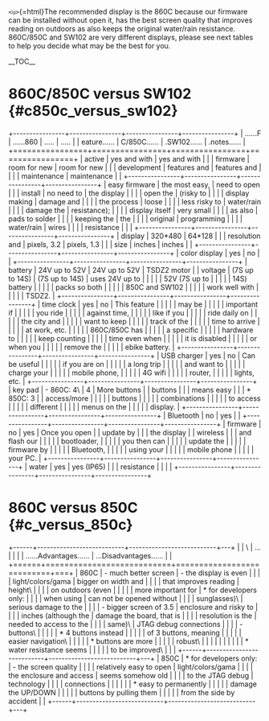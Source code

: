 `<u>`{=html}The recommended display is the 860C because our firmware can
be installed without open it, has the best screen quality that improves
reading on outdoors as also keeps the original water/rain resistance.\
860C/850C and SW102 are very different displays, please see next tables
to help you decide what may be the best for you.

\_\_TOC\_\_

# 860C/850C versus SW102 {#c850c_versus_sw102}

+----------------+----------------+----------------+----------------+
| \...\...F      | \...\...860    | \...\..        | \...\..        |
| eature\...\... | C/850C\...\... | .SW102\...\... | .notes\...\... |
+================+================+================+================+
| active         | yes and with   | yes and with   |                |
| firmware       | room for new   | room for new   |                |
| development    | features and   | features and   |                |
|                | maintenance    | maintenance    |                |
+----------------+----------------+----------------+----------------+
| easy firmware  | the most easy, | need to open   |                |
| install        | no need to     | the display    |                |
|                | open the       | (risky to      |                |
|                | display making | damage and     |                |
|                | the process    | loose          |                |
|                | less risky to  | water/rain     |                |
|                | damage the     | resistance);   |                |
|                | display itself | very small     |                |
|                | as also        | pads to solder |                |
|                | keeping the    | the            |                |
|                | original       | programming    |                |
|                | water/rain     | wires          |                |
|                | resistance     |                |                |
+----------------+----------------+----------------+----------------+
| display        | 320\*480       | 64\*128        |                |
| resolution and | pixels, 3.2    | pixels, 1.3    |                |
| size           | inches         | inches         |                |
+----------------+----------------+----------------+----------------+
| color display  | yes            | no             |                |
+----------------+----------------+----------------+----------------+
| battery        | 24V up to 52V  | 24V up to 52V  | TSDZ2 motor    |
| voltage        | (7S up to 14S) | (7S up to 14S) | uses 24V up to |
|                |                |                | 52V (7S up to  |
|                |                |                | 14S) battery   |
|                |                |                | packs so both  |
|                |                |                | 850C and SW102 |
|                |                |                | work well with |
|                |                |                | TSDZ2.         |
+----------------+----------------+----------------+----------------+
| time clock     | yes            | no             | This feature   |
|                |                |                | may be         |
|                |                |                | important if   |
|                |                |                | you ride       |
|                |                |                | against time,  |
|                |                |                | like if you    |
|                |                |                | ride daily on  |
|                |                |                | the city and   |
|                |                |                | want to keep   |
|                |                |                | track of the   |
|                |                |                | time to arrive |
|                |                |                | at work, etc.  |
|                |                |                | 860C/850C has  |
|                |                |                | a specific     |
|                |                |                | hardware to    |
|                |                |                | keep counting  |
|                |                |                | time even when |
|                |                |                | it is disabled |
|                |                |                | or when you    |
|                |                |                | remove the     |
|                |                |                | ebike battery. |
+----------------+----------------+----------------+----------------+
| USB charger    | yes            | no             | Can be useful  |
|                |                |                | if you are on  |
|                |                |                | a long trip    |
|                |                |                | and want to    |
|                |                |                | charge your    |
|                |                |                | mobile phone,  |
|                |                |                | 4G wifi        |
|                |                |                | router,        |
|                |                |                | lights, etc.   |
+----------------+----------------+----------------+----------------+
| key pad        | -   860C: 4\   | 4              | More buttons   |
| buttons        |                |                | means easy     |
|                | \* 850C: 3     |                | access/more    |
|                |                |                | buttons        |
|                |                |                | combinations   |
|                |                |                | to access      |
|                |                |                | different      |
|                |                |                | menus on the   |
|                |                |                | display.       |
+----------------+----------------+----------------+----------------+
| Bluetooth      | no             | yes            |                |
+----------------+----------------+----------------+----------------+
| firmware       | no             | yes            | Once you open  |
| update by      |                |                | the display    |
| wireless       |                |                | and flash our  |
|                |                |                | bootloader,    |
|                |                |                | you then can   |
|                |                |                | update the     |
|                |                |                | firmware by    |
|                |                |                | Bluetooth,     |
|                |                |                | using your     |
|                |                |                | mobile phone   |
|                |                |                | your PC.       |
+----------------+----------------+----------------+----------------+
| water          | yes            | yes (IP65)     |                |
| resistance     |                |                |                |
+----------------+----------------+----------------+----------------+

# 860C versus 850C {#c_versus_850c}

+------+---------------------------+---------------------------+---+
|      | \                         | \...                      |   |
|      | ...\...Advantages\...\... | \...Disadvantages\...\... |   |
+======+===========================+===========================+===+
| 860C | -   much better screen    | -   the display is even   |   |
|      |     light/colors/gama     |     bigger on width and   |   |
|      |     that improves reading |     height\               |   |
|      |     on outdoors (even     |                           |   |
|      |     more important for    | \* for developers only:   |   |
|      |     when using            | can not be opened without |   |
|      |     sunglasses)\          | serious damage to the     |   |
|      | -   bigger screen of 3.5  | enclosure and risky to    |   |
|      |     inches (although the  | damage the board, that is |   |
|      |     resolution is the     | needed to access to the   |   |
|      |     same)\                | JTAG debug connections    |   |
|      | -   buttons\              |                           |   |
|      |     \* 4 buttons instead  |                           |   |
|      |     of 3 buttons, meaning |                           |   |
|      |     easier navigation\    |                           |   |
|      |     \* buttons are more   |                           |   |
|      |     robust\               |                           |   |
|      |                           |                           |   |
|      | \* water resistance seems |                           |   |
|      | to be improved\           |                           |   |
+------+---------------------------+---------------------------+---+
| 850C | \* for developers only:   | -   the screen quality    |   |
|      | relatively easy to open   |     light/colors/gama     |   |
|      | the enclosure and access  |     seems somehow old     |   |
|      | to the JTAG debug         |     technology            |   |
|      | connections               |                           |   |
|      |                           | \* easy to permanently    |   |
|      |                           | damage the UP/DOWN        |   |
|      |                           | buttons by pulling them   |   |
|      |                           | from the side by accident |   |
+------+---------------------------+---------------------------+---+
